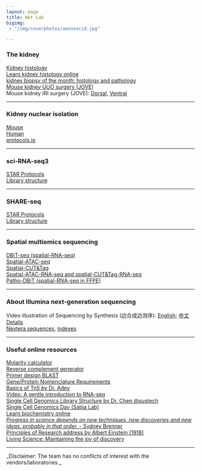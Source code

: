 ```yaml
---
layout: page
title: Wet Lab
bigimg:
 - "/img/coverphotos/aminoacid.jpg"

---
```


### The kidney
<a href="https://histology.siu.edu/crr/rnguide.htm" target="_blank">Kidney histology</a><br>
<a href="https://histology.medicine.umich.edu/resources/renal-system-quiz-5-0" target="_blank">Learn kidney histology online</a><br>
<a href="https://www.renalfellow.org/category/kidney-biopsy-of-the-month/" target="_blank">kidney biopsy of the month: histology and pathology</a><br>
<a href="https://app.jove.com/v/52559/a-murine-model-irreversible-reversible-unilateral-ureteric" target="_blank">Mouse kidney UUO surgery (JOVE)</a><br>
Mouse kidney IRI surgery (JOVE): <a href="https://app.jove.com/v/52559/a-murine-model-irreversible-reversible-unilateral-ureteric" target="_blank">Dorsal</a>, <a href="https://app.jove.com/v/51816/renal-ischaemia-reperfusion-injury-mouse-model-injury" target="_blank">Ventral</a><br>
<hr>

### Kidney nuclear isolation
<a href="https://doi.org/10.1016/j.xpro.2022.101904" target="_blank">Mouse</a><br>
<a href="https://doi.org/10.1016/j.xpro.2024.103049" target="_blank">Human</a><br>
<a href="https://www.protocols.io/view/nuclei-isolation-from-human-kidney-for-single-nucl-81wgbobnlpko/v1" target="_blank">protocols.io</a><br>
<hr>

### sci-RNA-seq3
<a href="https://doi.org/10.1016/j.xpro.2022.101904" target="_blank">STAR Protocols</a><br>
<a href="https://teichlab.github.io/scg_lib_structs/methods_html/sci-RNA-seq_family.html#sci-RNA-seq3" target="_blank">Library structure</a><br>
<hr>

### SHARE-seq
<a href="https://doi.org/10.1016/j.xpro.2024.103049" target="_blank">STAR Protocols</a><br>
<a href="https://teichlab.github.io/scg_lib_structs/methods_html/SHARE-seq.html" target="_blank">Library structure</a><br>
<hr>

### Spatial multiomics sequencing
<a href="https://doi.org/10.1016/j.cell.2020.10.026" target="_blank">DBiT-seq (spatial-RNA-seq)</a><br>
<a href="https://doi.org/10.1038/s41586-022-05094-1" target="_blank">Spatial-ATAC-seq</a><br>
<a href="https://doi.org/10.1126/science.abg7216" target="_blank">Spatial-CUT&Tag</a><br>
<a href="https://doi.org/10.1038/s41596-025-01145-9" target="_blank">Spatial-ATAC-RNA-seq and spatial-CUT&Tag-RNA-seq</a><br>
<a href="https://doi.org/10.1016/j.cell.2024.09.001" target="_blank">Patho-DBiT (spatial-RNA-seq in FFPE)</a><br>
<hr>

### About Illumina next-generation sequencing
Video illustration of Sequencing by Synthesis (边合成边测序): <a href="https://www.youtube.com/watch?v=fCd6B5HRaZ8" target="_blank">English</a>; <a href="https://www.bilibili.com/video/BV1W44y1373N/?spm_id_from=333.337.search-card.all.click&vd_source=4bb94a4fe4816451654e056a90253e89" target="_blank">中文</a><br>
<a href="https://teichlab.github.io/scg_lib_structs/methods_html/Illumina.html" target="_blank">Details</a><br>
<a href="https://support-docs.illumina.com/SHARE/AdapterSequences/Content/SHARE/AdapterSeq/Nextera/SequencesNextera_Illumina.htm" target="_blank">Nextera sequences</a>, <a href="https://support-docs.illumina.com/SHARE/AdapterSequences/Content/SHARE/AdapterSeq/Nextera/NexteraDNAIndexes.htm" target="_blank">indexes</a><br>
<hr>

### Useful online resources
<a href="https://www.endmemo.com/chem/molarity.php" target="_blank">Molarity calculator</a><br>
<a href="https://www.bioinformatics.org/sms/rev_comp.html" target="_blank">Reverse complement generator</a><br>
<a href="https://www.ncbi.nlm.nih.gov/tools/primer-blast/" target="_blank">Primer design BLAST</a><br>
<a href="https://academic.oup.com/molehr/pages/Gene_And_Protein_Nomenclature" target="_blank">Gene/Protein Nomenclature Requirements</a><br>
<a href="https://doi.org/10.1101/gr.275223.121" target="_blank">Basics of Tn5 by Dr. Adey</a><br>
<a href="https://www.youtube.com/watch?v=fCd6B5HRaZ8" target="_blank">Video: A gentle introduction to RNA-seq</a><br>
<a href="https://teichlab.github.io/scg_lib_structs/" target="_blank">Single Cell Genomics Library Structure by Dr. Chen @sustech</a><br>
<a href="https://satijalab.org/scgd24/" target="_blank">Single Cell Genomics Day (Satija Lab)</a><br>
<a href="https://employees.csbsju.edu/hjakubowski/classes/ch331/bcintro/default.html" target="_blank">Learn biochemistry online</a><br>
<a href="https://www.nature.com/articles/285358a0" target="_blank">_Progress in science depends on new techniques, new discoveries and new ideas, probably in that order._ - Sydney Brenner</a><br>
<a href="https://www.site.uottawa.ca/~yymao/misc/Einstein_PlanckBirthday.html" target="_blank">Principles of Research address by Albert Einstein (1918)</a><br>
<a href="https://elifesciences.org/articles/80711" target="_blank">Living Science: Maintaining the joy of discovery</a><br>

<hr>
_Disclaimer: The team has no conflicts of interest with the vendors/laboratories._<br>
<br>

